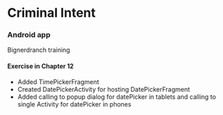 # Criminal Intent
### Android app
Bignerdranch training

#### Exercise in Chapter 12
- Added TimePickerFragment
- Created DatePickerActivity for hosting DatePickerFragment
- Added calling to popup dialog for datePicker in tablets
  and calling to single Activity for datePicker in phones


